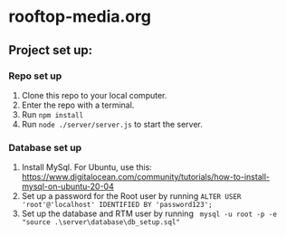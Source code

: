 # rooftop-media.org


## Project set up:

### Repo set up

1. Clone this repo to your local computer.
1. Enter the repo with a terminal.
1. Run `npm install`
1. Run `node ./server/server.js` to start the server.

### Database set up

1. Install MySql.  For Ubuntu, use this: https://www.digitalocean.com/community/tutorials/how-to-install-mysql-on-ubuntu-20-04
1. Set up a password for the Root user by running `ALTER USER 'root'@'localhost' IDENTIFIED BY 'password123';`
1. Set up the database and RTM user by running ` mysql -u root -p -e "source .\server\database\db_setup.sql"`